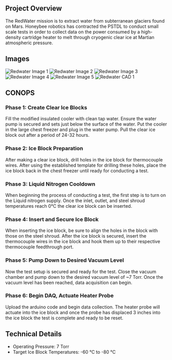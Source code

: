 ## Project Overview
The RedWater mission is to extract water from subterranean glaciers found on Mars. Honeybee robotics has contracted the PSTDL to conduct small scale tests in order to collect data on the power consumed by a high-density cartridge heater to melt through cryogenic clear ice at Martian atmospheric pressure.

## Images
![Redwater Image 1](/projects/redwater/RW2.jpg)
![Redwater Image 2](/projects/redwater/RW3.jpg)
![Redwater Image 3](/projects/redwater/RW4.jpg)
![Redwater Image 4](/projects/redwater/RW5.JPG)
![Redwater Image 5](/projects/redwater/RW6.jpg)
![Redwater CAD 1](/projects/redwater/icon.jpg)

## CONOPS
### Phase 1: Create Clear Ice Blocks
Fill the modified insulated cooler with clean tap water. Ensure the water pump is secured and sets just below the surface of the water. Put the cooler in the large chest freezer and plug in the water pump. Pull the clear ice block out after a period of 24-32 hours.

### Phase 2: Ice Block Preparation
After making a clear ice block, drill holes in the ice block for thermocouple wires. After using the established template for drilling these holes, place the ice block back in the chest freezer until ready for conducting a test.

### Phase 3: Liquid Nitrogen Cooldown
When beginning the process of conducting a test, the first step is to turn on the
Liquid nitrogen supply. Once the inlet, outlet, and steel shroud temperatures reach 0℃ the clear ice block can be inserted.

### Phase 4: Insert and Secure Ice Block
When inserting the ice block, be sure to align the holes in the block with those on the steel shroud. After the ice block is secured, insert the thermocouple wires in the ice block and hook them up to their respective thermocouple feedthrough port.

### Phase 5: Pump Down to Desired Vacuum Level
Now the test setup is secured and ready for the test. Close the vacuum chamber and pump down to the desired vacuum level of ~7  Torr. Once the vacuum level has been reached, data acquisition can begin.

### Phase 6: Begin DAQ, Actuate Heater Probe
Upload the arduino code and begin data collection. The heater probe will actuate into the ice block and once the probe has displaced 3 inches into the ice block the test is complete and ready to be reset.

## Technical Details
* Operating Pressure: 7 Torr
* Target Ice Block Temperatures: -60 ℃ to -80 ℃